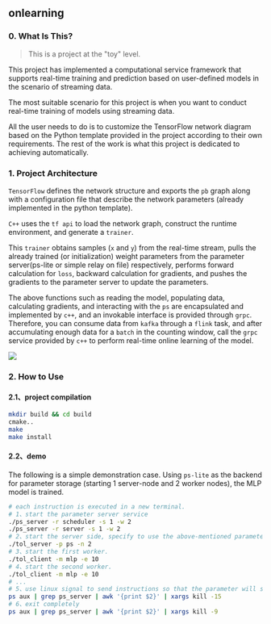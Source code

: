 ## onlearning

### 0. What Is This?

> This is a project at the "toy" level.

This project has implemented a computational service framework that supports real-time training and prediction based on user-defined models in the scenario of streaming data.

The most suitable scenario for this project is when you want to conduct real-time training of models using streaming data.

All the user needs to do is to customize the TensorFlow network diagram based on the Python template provided in the project according to their own requirements. The rest of the work is what this project is dedicated to achieving automatically.

### 1. Project Architecture

`TensorFlow` defines the network structure and exports the `pb` graph along with a configuration file that describe the network parameters (already implemented in the python template).

`C++` uses the `tf api` to load the network graph, construct the runtime environment, and generate a `trainer`.

This `trainer` obtains samples (`x` and `y`) from the real-time stream, pulls the already trained (or initialization) weight parameters from the parameter server(ps-lite or simple relay on file) respectively, performs forward calculation for `loss`, backward calculation for gradients, and pushes the gradients to the parameter server to update the parameters.

The above functions such as reading the model, populating data, calculating gradients, and interacting with the `ps` are encapsulated and implemented by `c++`, and an invokable interface is provided through `grpc`. Therefore, you can consume data from `kafka` through a `flink` task, and after accumulating enough data for a `batch` in the counting window, call the `grpc` service provided by `c++` to perform real-time online learning of the model.

![](https://www.helloimg.com/i/2024/11/24/6741fd26aacab.png)

### 2. How to Use

#### 2.1、project compilation

```bash
mkdir build && cd build
cmake..
make
make install
```

#### 2.2、demo

The following is a simple demonstration case. Using `ps-lite` as the backend for parameter storage (starting 1 server-node and 2 worker nodes), the MLP model is trained.

```bash
# each instruction is executed in a new terminal.
# 1、start the parameter server service
./ps_server -r scheduler -s 1 -w 2
./ps_server -r server -s 1 -w 2
# 2、start the server side, specify to use the above-mentioned parameter server to manage parameter synchronization, and set the number of workers to 2 (task parallelism).
./tol_server -p ps -n 2
# 3、start the first worker. 
./tol_client -m mlp -e 10
# 4、start the second worker.
./tol_client -m mlp -e 10
# ...
# 5、use linux signal to send instructions so that the parameter will saved into a file when the service is exited.
ps aux | grep ps_server | awk '{print $2}' | xargs kill -15
# 6、exit completely
ps aux | grep ps_server | awk '{print $2}' | xargs kill -9
```



